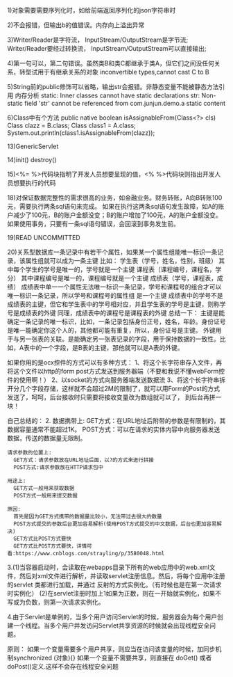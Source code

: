 1)对象需要需要序列化时，如给前端返回序列化的json字符串时

2)不会报错，但输出b的值错误。内存向上溢出异常

3)Writer/Reader是字符流，    InputStream/OutputStream是字节流;
  Writer/Reader要经过转换流， InputStream/OutputStream可以直接输出;
  
4)第一句可以，第二句错误。虽然类B和类C都继承于类A，但它们之间没任何关系，转型试用于有继承关系的对象
    inconvertible types,cannot cast C to B

5)String前的public修饰可以省略，输出str会报错。非静态变量不能被静态方法引用
    内存分析
    static: Inner classes cannot have static declarations
    str: Non-static field 'str' cannot be referenced from com.junjun.demo.a static content
    
6)Class中有个方法 public native boolean isAssignableFrom(Class<?> cls)
    Class clazz = B.class;
    Class class1 = A.class;
    System.out.println(class1.isAssignableFrom(clazz));

13)GenericServlet

14)init() destroy()

15)<%= %>代码块指明了开发人员想要呈现的值，<% %>代码块则指出开发人员想要执行的代码
    
18)对保证数据完整性的需求很高的业务，如金融业务。财务转账，A向B转账100元，需要执行两条sql语句来完成。
    如果在执行这两条sql语句发生故障，如A的账户减少了100元，B的账户金额没变；B的账户增加了100元，A的账户金额没变。
    如果使用事务，只要有一条sql语句错误，会回滚到事务发生前。

19)READ UNCOMMITTED

20)关系型数据库一条记录中有若干个属性，如果某一个属性组能唯一标识一条记录，该属性组就可以成为一条主键
    比如：
        学生表（学号，姓名，性别，班级）
        其中每个学生的学号是唯一的，学号就是一个主键
        课程表（课程编号，课程名，学分）
        其中课程编号是唯一的，课程编号就是一个主键
        成绩表（学号，课程表，成绩）
        成绩表中单一一个属性无法唯一标识一条记录，学号和课程号的组合才可以唯一标识一条记录，所以学号和课程号的属性组
        是一个主键
        成绩表中的学号不是成绩表的主键，但它和学生表中的学号相对应，并且学生表的学号是主键，则称学号是成绩表的外键
        同理，成绩表中的课程号是课程表的外键
    总结一下：
        主键是能确定一条记录的唯一标识，比如，一条记录包括身份正号，姓名，年龄。身份证号是唯一能确定你这个人的，其他都可能有重复，所以，身份证号是主键。 
        外键用于与另一张表的关联。是能确定另一张表记录的字段，用于保持数据的一致性。比如，A表中的一个字段，是B表的主键，那他就可以是A表的外键。


如果你用的是ocx控件的方式可以有多种方式：
1、将这个长字符串存入文件，再将这个文件以http的form post方式发送到服务器端（不要和我说不懂webForm控件的使用啊！）
2、以socket的方式向服务器端发送数据流
3、将这个长字符串拆开分几个字段存储，这样就不会超过2M的限制了，就可以用Form的Post的方式发送了，呵呵，后台接收时只需要将接收变量改为数组就可以了，
到后台再拼一块！

        
自己总结的：
2.  数据携带上:
      GET方式：在URL地址后附带的参数是有限制的，其数据容量通常不能超过1K。
      POST方式：可以在请求的实体内容中向服务器发送数据，传送的数据量无限制。
   
    请求参数的位置上:
      GET方式：请求参数放在URL地址后面，以?的方式来进行拼接
      POST方式:请求参数放在HTTP请求包中
    
    用途上:
      GET方式一般用来获取数据
      POST方式一般用来提交数据
      
    原因:
      首先是因为GET方式携带的数据量比较小，无法带过去很大的数量
      POST方式提交的参数后台更加容易解析(使用POST方式提交的中文数据，后台也更加容易解决)
      GET方式比POST方式要快
      GET方式比POST方式要快，详情可看:https://www.cnblogs.com/strayling/p/3580048.html


3.(1)当容器启动时，会读取在webapps目录下所有的web应用中的web.xml文件，然后对xml文件进行解析，并读取servlet注册信息。然后，将每个应用中注册的servlet
    类都进行加载，并通过 反射的方式实例化。（有时候也是在第一次请求时实例化）
  (2)在servlet注册时加上<load-on-startup>1</load-on-startup>如果为正数，则在一开始就实例化，如果不写或为负数，则第一次请求实例化。

4.由于Servlet是单例的，当多个用户访问Servlet的时候，服务器会为每个用户创建一个线程。当多个用户并发访问Servlet共享资源的时候就会出现线程安全问题。
  
  原则：
      如果一个变量需要多个用户共享，则应当在访问该变量的时候，加同步机制synchronized (对象){}
      如果一个变量不需要共享，则直接在 doGet() 或者 doPost()定义.这样不会存在线程安全问题


